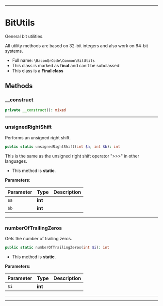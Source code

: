 ***

# BitUtils

General bit utilities.

All utility methods are based on 32-bit integers and also work on 64-bit
systems.

* Full name: `\BaconQrCode\Common\BitUtils`
* This class is marked as **final** and can't be subclassed
* This class is a **Final class**

## Methods

### __construct

```php
private __construct(): mixed
```

***

### unsignedRightShift

Performs an unsigned right shift.

```php
public static unsignedRightShift(int $a, int $b): int
```

This is the same as the unsigned right shift operator ">>>" in other
languages.

* This method is **static**.

**Parameters:**

| Parameter | Type | Description |
|-----------|------|-------------|
| `$a` | **int** |  |
| `$b` | **int** |  |

***

### numberOfTrailingZeros

Gets the number of trailing zeros.

```php
public static numberOfTrailingZeros(int $i): int
```

* This method is **static**.

**Parameters:**

| Parameter | Type | Description |
|-----------|------|-------------|
| `$i` | **int** |  |

***


***

